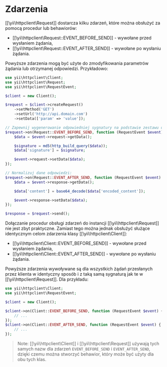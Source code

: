 Zdarzenia
=========

[[\yii\httpclient\Request]] dostarcza kilku zdarzeń, które można obsłużyć za pomocą procedur lub behawiorów:

- [[\yii\httpclient\Request::EVENT_BEFORE_SEND]] - wywołane przed wysłaniem żądania,
- [[\yii\httpclient\Request::EVENT_AFTER_SEND]] - wywołane po wysłaniu żądania.

Powyższe zdarzenia mogą być użyte do zmodyfikowania parametrów żądania lub otrzymanej odpowiedzi.
Przykładowo:

```php
use yii\httpclient\Client;
use yii\httpclient\Request;
use yii\httpclient\RequestEvent;

$client = new Client();

$request = $client->createRequest()
    ->setMethod('GET')
    ->setUrl('http://api.domain.com')
    ->setData(['param' => 'value']);

// Zapewnij wygenerowanie odpowiedniej sygnatury na podstawie zestawu danych:
$request->on(Request::EVENT_BEFORE_SEND, function (RequestEvent $event) {
    $data = $event->request->getData();

    $signature = md5(http_build_query($data));
    $data['signature'] = $signature;

    $event->request->setData($data);
});

// Normalizuj dane odpowiedzi:
$request->on(Request::EVENT_AFTER_SEND, function (RequestEvent $event) {
    $data = $event->response->getData();

    $data['content'] = base64_decode($data['encoded_content']);

    $event->response->setData($data);
});

$response = $request->send();
```

Dołączanie procedur obsługi zdarzeń do instancji [[\yii\httpclient\Request]] nie jest zbyt praktyczne.
Zamiast tego można jednak obsłużyć służące identycznym celom zdarzenia klasy [[\yii\httpclient\Client]]:

- [[\yii\httpclient\Client::EVENT_BEFORE_SEND]] - wywołane przed wysłaniem żądania,
- [[\yii\httpclient\Client::EVENT_AFTER_SEND]] - wywołane po wysłaniu żądania.

Powyższe zdarzenia wywoływane są dla wszystkich żądań przesłanych przez klienta w identyczny sposób i z taką samą 
sygnaturą jak te w [[\yii\httpclient\Request]].
Dla przykładu:

```php
use yii\httpclient\Client;
use yii\httpclient\RequestEvent;

$client = new Client();

$client->on(Client::EVENT_BEFORE_SEND, function (RequestEvent $event) {
    // ...
});
$client->on(Client::EVENT_AFTER_SEND, function (RequestEvent $event) {
    // ...
});
```

> Note: [[\yii\httpclient\Client]] i [[\yii\httpclient\Request]] używają tych samych nazw dla zdarzeń 
  `EVENT_BEFORE_SEND` i `EVENT_AFTER_SEND`, dzięki czemu można stworzyć behawior, który może być użyty dla obu tych klas.
